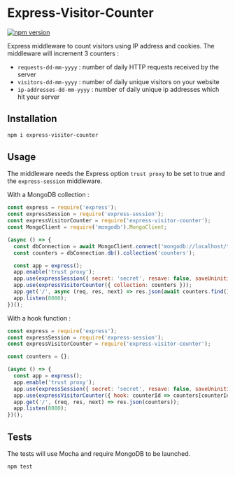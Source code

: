 # Express-Visitor-Counter

[![npm version](https://badge.fury.io/js/express-visitor-counter.svg)](https://www.npmjs.com/package/express-visitor-counter)

Express middleware to count visitors using IP address and cookies.
The middleware will increment 3 counters :

- `requests-dd-mm-yyyy` : number of daily HTTP requests received by the server
- `visitors-dd-mm-yyyy` : number of daily unique visitors on your website
- `ip-addresses-dd-mm-yyyy` : number of daily unique ip addresses which hit your server

## Installation

```bash
npm i express-visitor-counter
```

## Usage

The middleware needs the Express option `trust proxy` to be set to true and the `express-session` middleware.

With a MongoDB collection :

```js
const express = require('express');
const expressSession = require('express-session');
const expressVisitorCounter = require('express-visitor-counter');
const MongoClient = require('mongodb').MongoClient;

(async () => {
  const dbConnection = await MongoClient.connect('mongodb://localhost/test', { useUnifiedTopology: true });
  const counters = dbConnection.db().collection('counters');

  const app = express();
  app.enable('trust proxy');
  app.use(expressSession({ secret: 'secret', resave: false, saveUninitialized: true }));
  app.use(expressVisitorCounter({ collection: counters }));
  app.get('/', async (req, res, next) => res.json(await counters.find().toArray()));
  app.listen(8080);
})();
```

With a hook function :

```js
const express = require('express');
const expressSession = require('express-session');
const expressVisitorCounter = require('express-visitor-counter');

const counters = {};

(async () => {
  const app = express();
  app.enable('trust proxy');
  app.use(expressSession({ secret: 'secret', resave: false, saveUninitialized: true }));
  app.use(expressVisitorCounter({ hook: counterId => counters[counterId] = (counters[counterId] || 0) + 1 }));
  app.get('/', (req, res, next) => res.json(counters));
  app.listen(8080);
})();
```

## Tests

The tests will use Mocha and require MongoDB to be launched.

```bash
npm test
```
